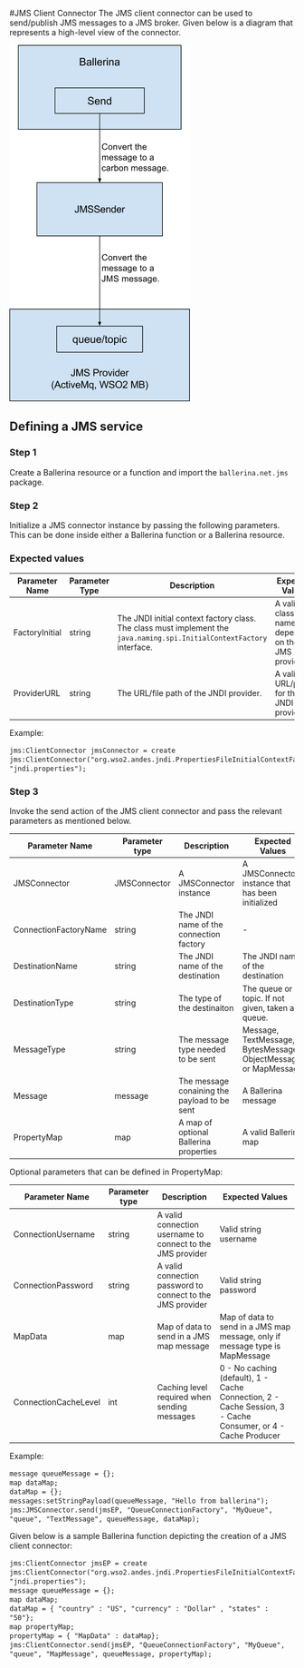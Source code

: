 #JMS Client Connector
The JMS client connector can be used to send/publish JMS messages to a JMS broker. Given below is a diagram that represents a high-level view of the connector.

![JMS_Client_Connector](../images/jms_client_connector.png)

## Defining a JMS service

### Step 1
Create a Ballerina resource or a function and import the `ballerina.net.jms` package.

### Step 2
Initialize a JMS connector instance by passing the following parameters. This can be done inside either a Ballerina function or a Ballerina resource.

### Expected values

Parameter Name | Parameter Type | Description | Expected Values
---------- | ------------- | ----- | --------
FactoryInitial | string | The JNDI initial context factory class. The class must implement the `java.naming.spi.InitialContextFactory` interface. | A valid class name depending on the JMS provider
ProviderURL | string | The URL/file path of the JNDI provider. | A valid URL/path for the JNDI provider

Example:

```
jms:ClientConnector jmsConnector = create jms:ClientConnector("org.wso2.andes.jndi.PropertiesFileInitialContextFactory", "jndi.properties");
```
### Step 3
Invoke the send action of the JMS client connector and pass the relevant parameters as mentioned below.

Parameter Name | Parameter type | Description | Expected Values
------------ | ------------- | ----------- | -------------
JMSConnector | JMSConnector | A JMSConnector instance | A JMSConnector instance that has been initialized
ConnectionFactoryName | string | The JNDI name of the connection factory | -
DestinationName | string | The JNDI name of the destination | The JNDI name of the destination
DestinationType | string | The type of the destinaiton | The queue or topic. If not given, taken as queue.
MessageType | string | The message type needed to be sent | Message, TextMessage, BytesMessage, ObjectMessage, or MapMessage
Message | message | The message conaining the payload to be sent | A Ballerina message
PropertyMap | map | A map of optional Ballerina properties | A valid Ballerina map

Optional parameters that can be defined in PropertyMap:

Parameter Name | Parameter type | Description | Expected Values
------------- | ------------------- | ---------------- | ---------------
ConnectionUsername | string | A valid connection username to connect to the JMS provider | Valid string username
ConnectionPassword | string | A valid connection password to connect to the JMS provider | Valid string password
MapData | map | Map of data to send in a JMS map message | Map of data to send in a JMS map message, only if message type is MapMessage
ConnectionCacheLevel | int | Caching level required when sending messages | 0 - No caching (default), 1 - Cache Connection, 2 - Cache Session, 3 - Cache Consumer, or 4 - Cache Producer


Example:

```
message queueMessage = {};
map dataMap;
dataMap = {};
messages:setStringPayload(queueMessage, "Hello from ballerina");
jms:JMSConnector.send(jmsEP, "QueueConnectionFactory", "MyQueue", "queue", "TextMessage", queueMessage, dataMap);
```

Given below is a sample Ballerina function depicting the creation of a JMS client connector:

```
jms:ClientConnector jmsEP = create jms:ClientConnector("org.wso2.andes.jndi.PropertiesFileInitialContextFactory", "jndi.properties");
message queueMessage = {};
map dataMap;
dataMap = { "country" : "US", "currency" : "Dollar" , "states" : "50"};
map propertyMap;
propertyMap = { "MapData" : dataMap};
jms:ClientConnector.send(jmsEP, "QueueConnectionFactory", "MyQueue", "queue", "MapMessage", queueMessage, propertyMap);
```
